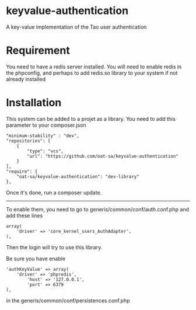 keyvalue-authentication
=======================

A key-value implementation of the Tao user authentication

Requirement
====================
You need to have a redis server installed. You will need to enable redis in the phpconfig, and perhaps to add redis.so library to your system if not already installed


Installation 
======================

This system can be added to a projet as a library. You need to add this parameter to your composer.json 

    "minimum-stability" : "dev",
    "repositories": [
        {
            "type": "vcs",
            "url": "https://github.com/oat-sa/keyvalue-authentication"
        }
    ],
    "require": {
        "oat-sa/keyvalue-authentication": "dev-library"
    },

Once it's done, run a composer update. 

------------------------------

To enable them, you need to go to generis/common/conf/auth.conf.php and add these lines 

    array(
        'driver' => 'core_kernel_users_AuthAdapter',
    ),

Then the login will try to use this library. 

Be sure you have enable 

    'authKeyValue' => array(
	    'driver' => 'phpredis',
            'host' => '127.0.0.1',
            'port' => 6379
	),

in the generis/common/conf/persistences.conf.php